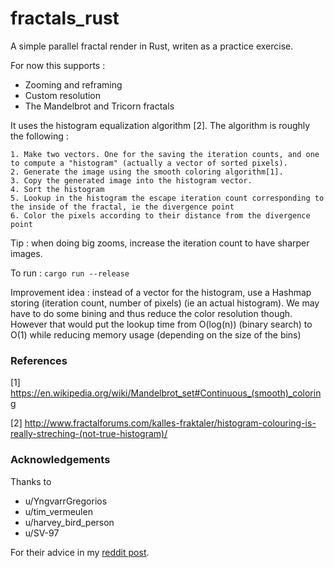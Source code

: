 # fractals_rust
A simple parallel fractal render in Rust, writen as a practice exercise.

For now this supports :
- Zooming and reframing
- Custom resolution
- The Mandelbrot and Tricorn fractals

It uses the histogram equalization algorithm [2].
The algorithm is roughly the following :

```
1. Make two vectors. One for the saving the iteration counts, and one to compute a "histogram" (actually a vector of sorted pixels).
2. Generate the image using the smooth coloring algorithm[1].
3. Copy the generated image into the histogram vector.
4. Sort the histogram
5. Lookup in the histogram the escape iteration count corresponding to the inside of the fractal, ie the divergence point
6. Color the pixels according to their distance from the divergence point
```

Tip : when doing big zooms, increase the iteration count to have sharper images.

To run : `cargo run --release`

Improvement idea : instead of a vector for the histogram, use a Hashmap storing (iteration count, number of pixels) (ie an actual histogram). We may have to do some bining and thus reduce the color resolution though. However that would put the lookup time from O(log(n)) (binary search) to O(1) while reducing memory usage (depending on the size of the bins)

### References
[1] https://en.wikipedia.org/wiki/Mandelbrot_set#Continuous_(smooth)_coloring

[2] http://www.fractalforums.com/kalles-fraktaler/histogram-colouring-is-really-streching-(not-true-histogram)/

### Acknowledgements
Thanks to 

- u/YngvarrGregorios
- u/tim_vermeulen
- u/harvey_bird_person
- u/SV-97

For their advice in my [reddit post](https://www.reddit.com/r/rust/comments/cncd2v/my_first_rust_project_a_parallel_fractal_renderer/).
